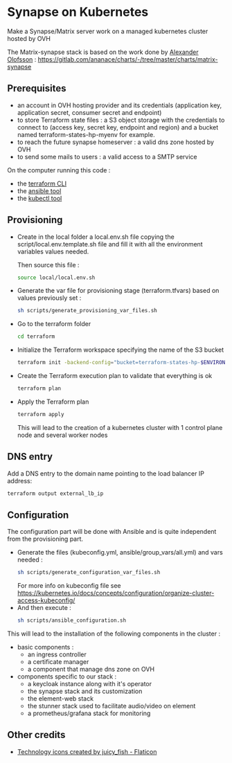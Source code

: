 # Synapse on Kubernetes
Make a Synapse/Matrix server work on a managed kubernetes cluster hosted by OVH

The Matrix-synapse stack is based on the work done by [Alexander Olofsson](https://gitlab.com/ananace) :
https://gitlab.com/ananace/charts/-/tree/master/charts/matrix-synapse

## Prerequisites

- an account in OVH hosting provider and its credentials
(application key, application secret, consumer secret and endpoint)
- to store Terraform state files : a S3 object storage with the credentials to connect to
(access key, secret key, endpoint and region) and a bucket named terraform-states-hp-myenv for example.
- to reach the future synapse homeserver : a valid dns zone hosted by OVH
- to send some mails to users : a valid access to a SMTP service

On the computer running this code : 
- the [terraform CLI](https://developer.hashicorp.com/terraform/downloads?product_intent=terraform)
- the [ansible tool](https://docs.ansible.com/ansible/latest/installation_guide/intro_installation.html#installing-and-upgrading-ansible)
- the [kubectl tool](https://kubernetes.io/fr/docs/tasks/tools/install-kubectl/)

## Provisioning
- Create in the local folder a local.env.sh file copying the script/local.env.template.sh file
and fill it with all the environment variables values needed.

    Then source this file :
    ```bash
    source local/local.env.sh
    ```
- Generate the var file for provisioning stage (terraform.tfvars) based on values previously set :
    ```bash
    sh scripts/generate_provisioning_var_files.sh
    ```
- Go to the terraform folder
    ```bash
    cd terraform
    ```
- Initialize the Terraform workspace specifying the name of the S3 bucket
    ```bash
    terraform init -backend-config="bucket=terraform-states-hp-$ENVIRONMENT"
    ```
- Create the Terraform execution plan to validate that everything is ok
    ```bash
    terraform plan
    ```
- Apply the Terraform plan
    ```bash
    terraform apply
    ```
  This will lead to the creation of a kubernetes cluster with 1 control plane node and several worker nodes

## DNS entry

Add a DNS entry to the domain name pointing to the load balancer IP address:

```bash
terraform output external_lb_ip
```

## Configuration

The configuration part will be done with Ansible and is quite independent
from the provisioning part.  
- Generate the files (kubeconfig.yml, ansible/group_vars/all.yml) and vars needed :
  ```bash
  sh scripts/generate_configuration_var_files.sh
  ```
  For more info on kubeconfig file see https://kubernetes.io/docs/concepts/configuration/organize-cluster-access-kubeconfig/
- And then  execute :
  ```bash
  sh scripts/ansible_configuration.sh
  ```
This will lead to the installation of the following components in the cluster :
- basic components :
  - an ingress controller
  - a certificate manager
  - a component that manage dns zone on OVH
- components specific to our stack :
  - a keycloak instance along with it's operator
  - the synapse stack and its customization
  - the element-web stack
  - the stunner stack used to facilitate audio/video on element
  - a prometheus/grafana stack for monitoring

## Other credits

- [Technology icons created by juicy_fish - Flaticon](https://www.flaticon.com/free-icons/technology)
